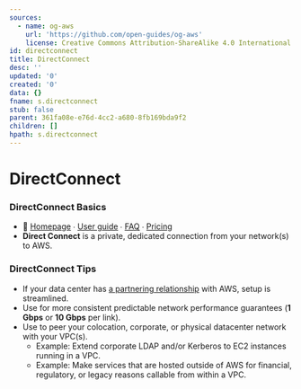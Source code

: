 ```yaml
---
sources:
  - name: og-aws
    url: 'https://github.com/open-guides/og-aws'
    license: Creative Commons Attribution-ShareAlike 4.0 International License
id: directconnect
title: DirectConnect
desc: ''
updated: '0'
created: '0'
data: {}
fname: s.directconnect
stub: false
parent: 361fa08e-e76d-4cc2-a680-8fb169bda9f2
children: []
hpath: s.directconnect
---
```

# DirectConnect

### DirectConnect Basics

- 📒 [Homepage](https://aws.amazon.com/directconnect/) ∙ [User guide](http://docs.aws.amazon.com/directconnect/latest/UserGuide/) ∙ [FAQ](https://aws.amazon.com/directconnect/faqs/) ∙ [Pricing](https://aws.amazon.com/directconnect/pricing/)
- **Direct Connect** is a private, dedicated connection from your network(s) to AWS.

### DirectConnect Tips

- If your data center has [a partnering relationship](https://aws.amazon.com/directconnect/partners/) with AWS, setup is streamlined.
- Use for more consistent predictable network performance guarantees (**1 Gbps** or **10 Gbps** per link).
- Use to peer your colocation, corporate, or physical datacenter network with your VPC(s).
  - Example: Extend corporate LDAP and/or Kerberos to EC2 instances running in a VPC.
  - Example: Make services that are hosted outside of AWS for financial, regulatory, or legacy reasons callable from within a VPC.
